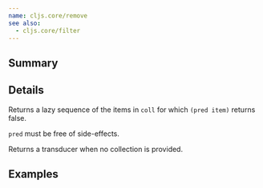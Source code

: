 ```yaml
---
name: cljs.core/remove
see also:
  - cljs.core/filter
---
```


## Summary

## Details

Returns a lazy sequence of the items in `coll` for which `(pred item)` returns
false.

`pred` must be free of side-effects.

Returns a transducer when no collection is provided.

## Examples
